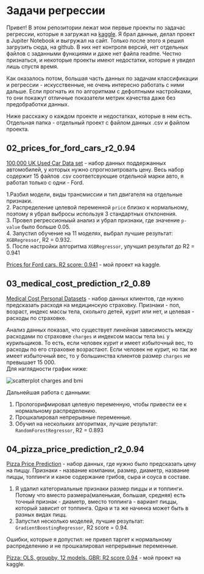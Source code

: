 # Задачи регрессии

Привет! В этом репозитории лежат мои первые проекты по задачас регрессии, которые я загружал на [kaggle](https://www.kaggle.com/agleev). Я брал данные, делал проект в Jupiter Notebook и выгружал на сайт. Только после этого я решил загрузить сюда, на github. В них нет контроля версий, нет отдельных файлов с заданными функциями и даже нет файла readme. Честно признаться, и некоторые проекты имеют недостатки, которые я увидел лишь спустя время.

Как оказалось потом, большая часть данных по задачам классификации и регрессии - искусственные, не очень интересно работать с ними дальше. Если прогнать их по алгоритмам с дефолтными настройками, то они покажут отличные показатели метрик качества даже без предобработки данных.

Ниже расскажу о каждом проекте и недостатках, которые в нем есть. Отдельная папка - отдельный проект с файлом данных .csv и файлом проекта.

## 02_prices_for_ford_cars_r2_0.94

[100,000 UK Used Car Data set](https://www.kaggle.com/adityadesai13/used-car-dataset-ford-and-mercedes) - набор данных поддержанных автомобилей, у которых нужно спрогнозитровать цену. Весь набор содержит 15 файлов .csv соответсвующие отдельной марки авто, я работал только с одни - Ford.

1.Разбил модели, виды трансмиссии и тип двигателя на отдельные признаки.  
2. Распределение целевой переменной `price` близко к нормальному, поэтому я убрал выбросы используя 3 стандартных отклонения.  
3. Провел регрессионыый анализ и убрал признаки, где значение `p-value` было больше 0.05.  
4. Запустил обучение на 11 моделях, выбрал лучшие результат: `XGBRegressor`, R2 = 0.932.  
5. После настройки алгоритма `XGBRegressor`, улучшил результат до R2 = 0.941  

[Prices for Ford cars. R2 score: 0.941](https://www.kaggle.com/agleev/prices-for-ford-cars-r2-score-0-941) - мой проект на kaggle.

## 03_medical_cost_prediction_r2_0.89

[Medical Cost Personal Datasets](https://www.kaggle.com/mirichoi0218/insurance) - набор данных клиентов, где нужно предсказать расходя на медицинскую страховку. Признаки - пол, возраст, индекс массы тела, сколькго детей, курит или нет, и целевая - расходы по страховке.

Анализ данных показал, что существует линейная зависимость между расходами по страховке `charges` и индексом массы тела `bmi` у курильщиков. То есть, если человек курит и имеет избыточный вес, то расходы по его страховке возрастают. Если человек не курит, но так же имеет избыточный вес, то у большинства клиентов размер `charges` не превышает 15 000.  
Для наглядности график ниже:

![scatterplot charges and bmi](https://www.kaggleusercontent.com/kf/80048443/eyJhbGciOiJkaXIiLCJlbmMiOiJBMTI4Q0JDLUhTMjU2In0..a4JhfI3MuYP9VrG02V76Aw.me38R2NaW9bU2GCn56BsfExGZSTL4F39NBzL80eq4EOl0df_XMJ-znN-BcqV-mqY9UCBBuEYXxjskGn4k5XGHcl8RLrsl0TDyI2w1p_WHXqbsObN6KMhXgNjRjbs2KFHYzgaCCYXFBH92o_T9ADzr8utOf_gN0I_7fBbtkB4fcGWhBpctnbJ5_nPHRhdj4z1QF_KJvthH4Zt_phJykGS4Nb_vvpArF-Ekm8QJTOnU_2vF7sdjaSw6yaqKbVPEKEvzj6Dhj6AkcTJ8GvWwE6KwQfaDKlGWb_QcAiRZ5zWScJfJzh6_skmFBYDVcgU4nucJZPvMK2sy1TrbBQgp4lOdgw--prSPh5mhfrxvSmWO0GejU6iViw6cJ5arW8savt6Ncfs6rJErYEwzMn3G44XiNebh3Jm3EZiBhmGBRpDzSU5MQiGXjjtDmjV9JTbUb2u4rdtfXQq4gHlY3LMVtVMccNK6R21dYxFeOOqDBpekHw90dgtZVZKBMYtPsimw3j5UmMSSxevQwWvux9roDe_Kx_3cHZeWjX21wyovmwxTlDsLeBalpY7zkP0rzCQAcTWMSFThA3TbWaf7s-HLT30eqjDK21JMjoxTK9MLEexZZINEs47nQYXb_FM_QTPGMDmsq8rReBaOPu5Vf-JuB5W--qmHC4p98CZ6Lw1REkZEqs.PA_Jpltkay_3CTZIcUYksQ/__results___files/__results___58_1.png "scatterplot")

Дальнейшая работа с данными:
1. Прологорифмировал целевую переменную, чтобы привести ее к нормальному распределению.
2. Прошкалировал непрерывные переменные.
3. Обучил на нескольких алгоритмах, лучшие результат: `RandomForestRegressor`, R2 = 0.893

## 04_pizza_price_prediction_r2_0.94

[Pizza Price Prediction](https://www.kaggle.com/knightbearr/pizza-price-prediction) - набор данных, где нужно было предсказать цену на пиццу. Признаки - название компании, размер, диаметр, название пиццы, топпинги и какое содержание грибов, сыра и соуса в составе.

1. Я удалил категориальные признаки размер пиццы и и топпинги. Потому что вместо размера(маленькая, большая, средняя) есть точный признак - диаметр, вместо топпинга - вариант пиццы, который зависит от топпинга. Одна и та же начинка может быть в разных видах пицц.
2. Запустил несколько моделей, лучшие результат: `GradientBoostingRegressor`, R2 score = 0.94.

Ошибки, которые я допустил: не привел таргет к нормальному распределению и не прошкалировал непрерывные переменные.

[Pizza: OLS, groupby, 12 models. GBR: R2 score 0.94](https://www.kaggle.com/agleev/pizza-ols-groupby-12-models-gbr-r2-score-0-94) - мой проект на kaggle.
